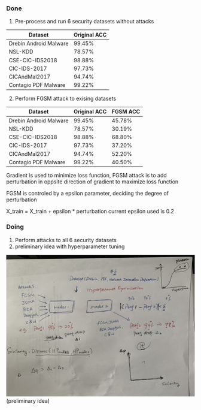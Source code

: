 ### Done

1. Pre-process and run 6 security datasets without attacks

| Dataset                | Original ACC |
|------------------------|--------------|
| Drebin Android Malware | 99.45%       |
| NSL-KDD                | 78.57%       |
| CSE-CIC-IDS2018        | 98.88%       |
| CIC-IDS-2017           | 97.73%       |
| CICAndMal2017          | 94.74%       |
| Contagio PDF Malware   | 99.22%       |

2. Perform FGSM attack to exising datasets

| Dataset                | Original ACC | FGSM ACC |
|------------------------|--------------|----------|
| Drebin Android Malware | 99.45%       | 45.78%   |
| NSL-KDD                | 78.57%       | 30.19%   |
| CSE-CIC-IDS2018        | 98.88%       | 68.80%   |
| CIC-IDS-2017           | 97.73%       | 37.20%   |
| CICAndMal2017          | 94.74%       | 52.20%   |
| Contagio PDF Malware   | 99.22%       | 40.50%   |

Gradient is used to minimize loss function, FGSM attack is to add perturbation in oppsite direction of gradient to maximize loss function

FGSM is controled by a epsilon parameter, deciding the degree of perturbation

X_train = X_train + epsilon * perturbation
current epsilon used is 0.2


### Doing

1. Perform attacks to all 6 security datasets
2. preliminary idea with hyperparameter tuning

<img src="https://github.com/ai-se/Patrick_Rui/blob/master/Rui/idea.jpg">(preliminary idea)
